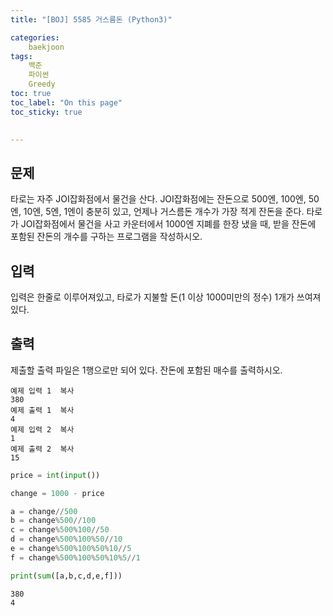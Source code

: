 ```yaml
---
title: "[BOJ] 5585 거스름돈 (Python3)"

categories:
    baekjoon
tags:
    백준
    파이썬
    Greedy
toc: true
toc_label: "On this page"
toc_sticky: true

    
---
```

## 문제
타로는 자주 JOI잡화점에서 물건을 산다. JOI잡화점에는 잔돈으로 500엔, 100엔, 50엔, 10엔, 5엔, 1엔이 충분히 있고, 언제나 거스름돈 개수가 가장 적게 잔돈을 준다. 타로가 JOI잡화점에서 물건을 사고 카운터에서 1000엔 지폐를 한장 냈을 때, 받을 잔돈에 포함된 잔돈의 개수를 구하는 프로그램을 작성하시오.

## 입력
입력은 한줄로 이루어져있고, 타로가 지불할 돈(1 이상 1000미만의 정수) 1개가 쓰여져있다.

## 출력
제출할 출력 파일은 1행으로만 되어 있다. 잔돈에 포함된 매수를 출력하시오.

```
예제 입력 1  복사
380
예제 출력 1  복사
4
예제 입력 2  복사
1
예제 출력 2  복사
15
```


```python
price = int(input())

change = 1000 - price

a = change//500
b = change%500//100
c = change%500%100//50
d = change%500%100%50//10
e = change%500%100%50%10//5
f = change%500%100%50%10%5//1

print(sum([a,b,c,d,e,f]))
```

    380
    4



```python

```
